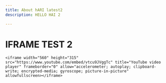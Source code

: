 ```yaml
---
title: About hARI latest2
description: HELLO HAI 2

---
```

<h1>IFRAME TEST 2</h1>

    <iframe width="560" height="315" src="https://www.youtube.com/embed/vtcu9JVggTc" title="YouTube video player" frameborder="0" allow="accelerometer; autoplay; clipboard-write; encrypted-media; gyroscope; picture-in-picture" allowfullscreen></iframe>